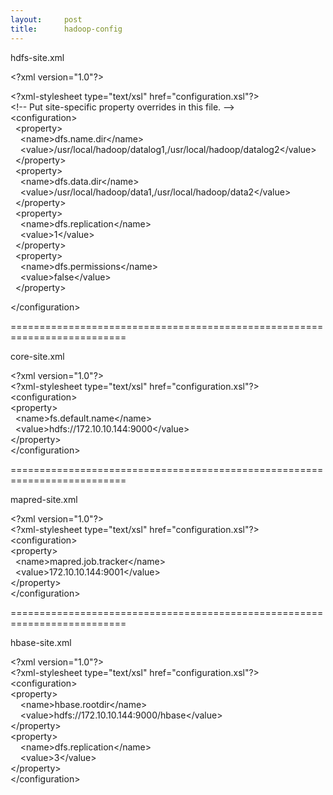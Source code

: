 ```yaml
---
layout:     post
title:      hadoop-config
---
```

<div id="article_content" class="article_content clearfix csdn-tracking-statistics" data-pid="blog" data-mod="popu_307" data-dsm="post">
								            <link rel="stylesheet" href="https://csdnimg.cn/release/phoenix/template/css/ck_htmledit_views-f76675cdea.css">
						<div class="htmledit_views" id="content_views">
                
<p>hdfs-site.xml</p>
<p>&lt;?xml version="1.0"?&gt;</p>
&lt;?xml-stylesheet type="text/xsl" href="configuration.xsl"?&gt;<br>
&lt;!-- Put site-specific property overrides in this file. --&gt;<br>
&lt;configuration&gt;  <br>
  &lt;property&gt;  <br>
    &lt;name&gt;dfs.name.dir&lt;/name&gt;  <br>
    &lt;value&gt;/usr/local/hadoop/datalog1,/usr/local/hadoop/datalog2&lt;/value&gt;  <br>
  &lt;/property&gt;  <br>
  &lt;property&gt;  <br>
    &lt;name&gt;dfs.data.dir&lt;/name&gt;  <br>
    &lt;value&gt;/usr/local/hadoop/data1,/usr/local/hadoop/data2&lt;/value&gt;  <br>
  &lt;/property&gt;  <br>
  &lt;property&gt;  <br>
    &lt;name&gt;dfs.replication&lt;/name&gt;  <br>
    &lt;value&gt;1&lt;/value&gt;  <br>
  &lt;/property&gt;  <br>
  &lt;property&gt;  <br>
    &lt;name&gt;dfs.permissions&lt;/name&gt;  <br>
    &lt;value&gt;false&lt;/value&gt;  <br>
  &lt;/property&gt;  <br><p>&lt;/configuration&gt;</p>
<p>==========================================================================</p>
<p>core-site.xml</p>
<p>&lt;?xml version="1.0"?&gt;<br>
&lt;?xml-stylesheet type="text/xsl" href="configuration.xsl"?&gt;<br>
&lt;configuration&gt;<br>
&lt;property&gt;<br>
  &lt;name&gt;fs.default.name&lt;/name&gt;<br>
  &lt;value&gt;hdfs://172.10.10.144:9000&lt;/value&gt;<br>
&lt;/property&gt;<br>
&lt;/configuration&gt;<br></p>
<p>==========================================================================<br></p>
<p>mapred-site.xml</p>
<p>&lt;?xml version="1.0"?&gt;<br>
&lt;?xml-stylesheet type="text/xsl" href="configuration.xsl"?&gt;<br>
&lt;configuration&gt;<br>
&lt;property&gt;<br>
  &lt;name&gt;mapred.job.tracker&lt;/name&gt;<br>
  &lt;value&gt;172.10.10.144:9001&lt;/value&gt;<br>
&lt;/property&gt;<br>
&lt;/configuration&gt;<br></p>
<p>==========================================================================<br></p>
<p>hbase-site.xml</p>
<p>&lt;?xml version="1.0"?&gt;<br>
&lt;?xml-stylesheet type="text/xsl" href="configuration.xsl"?&gt;<br>
&lt;configuration&gt;<br>
&lt;property&gt;<br>
    &lt;name&gt;hbase.rootdir&lt;/name&gt;<br>
    &lt;value&gt;hdfs://172.10.10.144:9000/hbase&lt;/value&gt;<br>
&lt;/property&gt;<br>
&lt;property&gt;<br>
    &lt;name&gt;dfs.replication&lt;/name&gt;<br>
    &lt;value&gt;3&lt;/value&gt;<br>
&lt;/property&gt;<br>
&lt;/configuration&gt;</p>
<p><br></p>
            </div>
                </div>